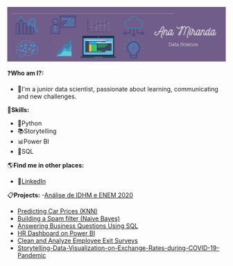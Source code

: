 ![HEADER](https://github.com/ana0212/ana0212/blob/main/Purple%20Minimalist%20Brush%20Personal%20LinkedIn%20Banner.jpg)

:question:**Who am I?:**
- :woman:I'm a junior data scientist, passionate about learning, communicating and new challenges.

:large_blue_diamond:**Skills:**
- :snake:Python
- :books:Storytelling
- :bar_chart:Power BI
- :game_die:SQL

:earth_americas:**Find me in other places:**
- :large_blue_circle:[LinkedIn](www.linkedin.com/in/ana-luiza-miranda-ds)

:clipboard:**Projects:**
-[Análise de IDHM e ENEM 2020](https://github.com/ana0212/Analise-do-IDHM-e-do-ENEM-2020)
- [Predicting Car Prices (KNN)](https://github.com/ana0212/Predicting-Car-Prices-With-KNN)
- [Building a Spam filter (Naive Bayes)](https://github.com/ana0212/Building-a-Spam-filter-Naive-Bayes-)
- [Answering Business Questions Using SQL](https://github.com/ana0212/Answering-Business-Questions-Using-SQL)
- [HR Dashboard on Power BI](https://github.com/ana0212/HR-Dashboard-on-Power-BI)
- [Clean and Analyze Employee Exit Surveys](https://github.com/ana0212/Clean-and-Analyze-Employee-Exit-Surveys)
- [Storytelling-Data-Visualization-on-Exchange-Rates-during-COVID-19-Pandemic](https://github.com/ana0212/Storytelling-Data-Visualization-on-Exchange-Rates-during-COVID-19-Pandemic)

